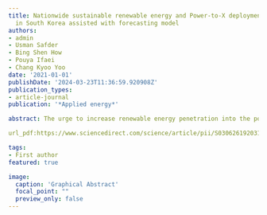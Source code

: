 ```yaml
---
title: Nationwide sustainable renewable energy and Power-to-X deployment planning
  in South Korea assisted with forecasting model
authors:
- admin
- Usman Safder
- Bing Shen How
- Pouya Ifaei
- Chang Kyoo Yoo
date: '2021-01-01'
publishDate: '2024-03-23T11:36:59.920908Z'
publication_types:
- article-journal
publication: '*Applied energy*'

abstract: The urge to increase renewable energy penetration into the power supply mix has been frequently highlighted in response to climate change. South Korea was analyzed as a case study for which the government has shown motivation to increase renewable energy penetration. Herein, a hybrid renewable energy system (HRES) including solar and wind energies were selected due to their relatively stable and mature technology. In addition, Power-to-X has been incorporated to cover other renewable energy options such as hydrogen and synthetic natural gas (SNG). Therefore, an approach of forecasting the weather characteristics and demand loading over a relatively long timeframe was implemented via deep learning techniques (LSTM and GRU) and statistical approaches (Fbprophet and SARIMA), respectively. A deployment strategy incorporating HRES and Power-to-X is then proposed in correspondence to the forecasted results of the 15 regions considered in this study. An extension of this, the reliability of the designed system is further assessed based on the probability of the demand losses with the aid of Monte-Carlo simulation. With the proposed deployment strategy, a total annual cost of 9.88 × 1011 $/year and a greenhouse gas reduction of 1.24 × 106 tons/year are expected for a 35% renewable energy penetration. However, only SNG shows relatively competitive cost (at 23.20 $/m3 SNG), whereas the average costs of electricity (0.133 $/kWh) and hydrogen (7.784 $/kg H2) across the regions are yet to be competitive compared to the current market prices. Nonetheless, the priority of deployment across regions has been identified via TOPSIS.

url_pdf:https://www.sciencedirect.com/science/article/pii/S0306261920316883

tags:
- First author
featured: true

image:
  caption: 'Graphical Abstract'
  focal_point: ""
  preview_only: false
---
```

